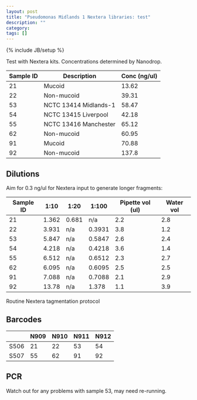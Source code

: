 ```yaml
---
layout: post
title: "Pseudomonas Midlands 1 Nextera libraries: test"
description: ""
category: 
tags: []
---
```

{% include JB/setup %}

Test with Nextera kits. Concentrations determined by Nanodrop.

| Sample ID | Description            | Conc (ng/ul) | 
|-----------|------------------------|--------------|
| 21        | Mucoid                 | 13.62        |
| 22        | Non-mucoid             | 39.31        | 
| 53        | NCTC 13414 Midlands-1  | 58.47        |
| 54        | NCTC 13415 Liverpool   | 42.18        |
| 55        | NCTC 13416 Manchester  | 65.12        |
| 62        | Non-mucoid             | 60.95        |
| 91        | Mucoid                 | 70.88        |
| 92        | Non-mucoid             | 137.8        |

## Dilutions

Aim for 0.3 ng/ul for Nextera input to generate longer fragments:

| Sample ID  | 1:10  | 1:20   | 1:100  | Pipette vol (ul) | Water vol
|------------|-------|--------|--------|------------------|-----------
| 21         | 1.362 | 0.681  | n/a    | 2.2              | 2.8
| 22         | 3.931 | n/a    | 0.3931 | 3.8              | 1.2
| 53         | 5.847 | n/a    | 0.5847 | 2.6              | 2.4
| 54         | 4.218 | n/a    | 0.4218 | 3.6              | 1.4
| 55         | 6.512 | n/a    | 0.6512 | 2.3              | 2.7
| 62         | 6.095 | n/a    | 0.6095 | 2.5              | 2.5
| 91         | 7.088 | n/a    | 0.7088 | 2.1              | 2.9
| 92         | 13.78 | n/a    | 1.378  | 1.1              | 3.9

Routine Nextera tagmentation protocol
 
## Barcodes

|     | N909       | N910  | N911   | N912 |
|-----|------------|-------|--------|------|
|S506 | 21         | 22    | 53     | 54   |
|S507 | 55         | 62    | 91     | 92   |

## PCR
 
Watch out for any problems with sample 53, may need re-running.


